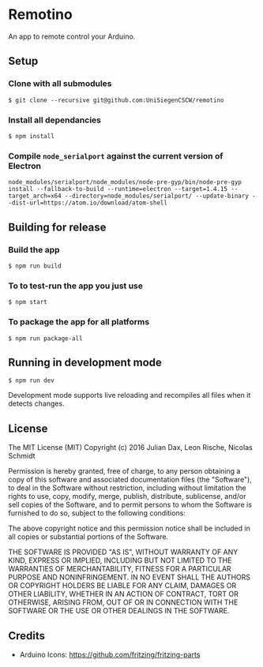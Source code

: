 # Remotino

An app to remote control your Arduino.

## Setup

### Clone with all submodules

`$ git clone --recursive git@github.com:UniSiegenCSCW/remotino`

### Install all dependancies

`$ npm install`

### Compile `node_serialport` against the current version of Electron

`node_modules/serialport/node_modules/node-pre-gyp/bin/node-pre-gyp install --fallback-to-build --runtime=electron --target=1.4.15 --target_arch=x64 --directory=node_modules/serialport/ --update-binary --dist-url=https://atom.io/download/atom-shell`

## Building for release

### Build the app

`$ npm run build`

### To to test-run the app you just use

`$ npm start`

### To package the app for all platforms

`$ npm run package-all`

## Running in development mode

`$ npm run dev`

Development mode supports live reloading and recompiles all files when it detects changes.


## License
The MIT License (MIT)
Copyright (c) 2016 Julian Dax, Leon Rische, Nicolas Schmidt

Permission is hereby granted, free of charge, to any person obtaining a copy of this software and associated documentation files (the "Software"), to deal in the Software without restriction, including without limitation the rights to use, copy, modify, merge, publish, distribute, sublicense, and/or sell copies of the Software, and to permit persons to whom the Software is furnished to do so, subject to the following conditions:

The above copyright notice and this permission notice shall be included in all copies or substantial portions of the Software.

THE SOFTWARE IS PROVIDED "AS IS", WITHOUT WARRANTY OF ANY KIND, EXPRESS OR IMPLIED, INCLUDING BUT NOT LIMITED TO THE WARRANTIES OF MERCHANTABILITY, FITNESS FOR A PARTICULAR PURPOSE AND NONINFRINGEMENT. IN NO EVENT SHALL THE AUTHORS OR COPYRIGHT HOLDERS BE LIABLE FOR ANY CLAIM, DAMAGES OR OTHER LIABILITY, WHETHER IN AN ACTION OF CONTRACT, TORT OR OTHERWISE, ARISING FROM, OUT OF OR IN CONNECTION WITH THE SOFTWARE OR THE USE OR OTHER DEALINGS IN THE SOFTWARE.

## Credits

* Arduino Icons: <https://github.com/fritzing/fritzing-parts>
